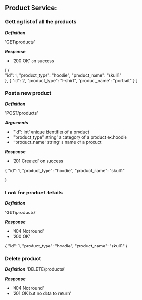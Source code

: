 ## Product Service:


### Getting list of all the products 

***Definition***

'GET/products'

***Response***

- '200 OK' on success


[   {   
        "id": 1,
        "product_type": "hoodie",
        "product_name": "skull1"    
    },
    {
        "id": 2,
        "product_type": "t-shirt",
        "product_name": "portrait"
    }
]


### Post a new product 

***Definition***

'POST/products'

***Arguments***

- '"id": int' unique identifier of a product
- '"product_type" string' a category of a product ex.hoodie
- '"product_name" string' a name of a product

***Response***

- '201 Created' on success


{
    "id": 1,
    "product_type": "hoodie",
    "product_name": "skull1"

}


### Look for product details 

***Definition***

'GET/products/<id>'

***Response***

- '404 Not found'
- '200 OK'


{
    "id": 1,
    "product_type": "hoodie",
    "product_name": "skull1"
}


### Delete product

***Definition***
'DELETE/products/<id>'

***Response***
- '404 Not found'
- '201 OK but no data to return'




